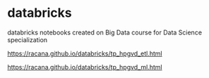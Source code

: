 # databricks
databricks notebooks created on Big Data course for Data Science specialization

https://racana.github.io/databricks/tp_hpgvd_etl.html

https://racana.github.io/databricks/tp_hpgvd_ml.html

